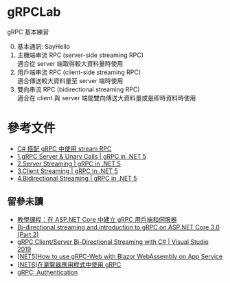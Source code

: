 # gRPCLab
gRPC 基本練習

0. 基本通訊: SayHello
1. 主機端串流 RPC (server-side streaming RPC)   
適合從 server 端取得較大資料量時使用
2. 用戶端串流 RPC (client-side streaming RPC)   
適合傳送較大資料量至 server 端時使用
3. 雙向串流 RPC (bidirectional streaming RPC)   
適合在 client 與 server 端間雙向傳送大資料量或是即時資料時使用

# 參考文件
* [C# 搭配 gRPC 中使用 stream RPC](https://blog.yowko.com/csharp-grpc-stream/)
* [1.gRPC Server & Unary Calls | gRPC in .NET 5](https://www.youtube.com/watch?v=hp5FTB7PI9s)
* [2.Server Streaming | gRPC in .NET 5](https://www.youtube.com/watch?v=F2T6xNRoa1E)
* [3.Client Streaming | gRPC in .NET 5](https://www.youtube.com/watch?v=DNxdvRQ4qRQ)
* [4.Bidirectional Streaming | gRPC in .NET 5](https://www.youtube.com/watch?v=wY4nMSUF9e0&t=1s)

## 留參未讀
* [教學課程：在 ASP.NET Core 中建立 gRPC 用戶端和伺服器](https://docs.microsoft.com/zh-tw/aspnet/core/tutorials/grpc/grpc-start?view=aspnetcore-6.0&tabs=visual-studio)
* [Bi-directional streaming and introduction to gRPC on ASP.NET Core 3.0 (Part 2)](https://eddyf1xxxer.medium.com/bi-directional-streaming-and-introduction-to-grpc-on-asp-net-core-3-0-part-2-d9127a58dcdb) 
* [gRPC Client/Server Bi-Directional Streaming with C# | Visual Studio 2019](https://www.youtube.com/watch?v=6fiSsxEY4dg&ab_channel=Hacked)
* [[NET5]How to use gRPC-Web with Blazor WebAssembly on App Service](https://azure.github.io/AppService/2021/03/15/How-to-use-gRPC-Web-with-Blazor-WebAssembly-on-App-Service.html)
* [[NET6]在瀏覽器應用程式中使用 gRPC](https://docs.microsoft.com/zh-tw/aspnet/core/grpc/browser?view=aspnetcore-6.0)
* [gRPC: Authentication](https://grpc.io/docs/guides/auth/)
